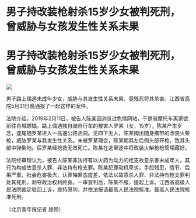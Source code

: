 # 男子持改装枪射杀15岁少女被判死刑，曾威胁与女孩发生性关系未果

# 男子持改装枪射杀15岁少女被判死刑，曾威胁与女孩发生性关系未果

![](https://inews.gtimg.com/om_bt/Ow0NlSCkeVlTMbCC2T1ZswL1EGNlFASErONlPtJA21XQQAA/1000)

男子路上偶遇未成年少女，威胁与其发生性关系未果，竟残忍将其杀害。江西省高院5月31日晚通报了一起这样的案件。

法院介绍，2019年2月11日，被告人陈某因浏览过色情网站，于是骑摩托车离家欲前往县城嫖娼。路上偶遇独自骑自行车的被害人罗某（女，15岁），陈某产生歹念，遂尾随罗某进入一高速公路涵洞。见四下无人，陈某掏出随身携带的改装火柴枪，威胁罗某与其发生性关系。未被罗某理会，陈某朝其左后侧头部开枪，致其头部中弹倒地。后罗某经抢救无效死亡。陈某在逃窜途中将改装火柴枪枪管埋藏好。

法院经审理认为，被告人陈某非法持有以火药为动力的枪支故意杀害未成年人，其行为构成故意杀人罪、非法持有枪支罪。陈某犯罪动机卑劣，手段残忍，情节、后果严重，社会危害极大，认罪悔罪态度差，依法以故意杀人罪、非法持有枪支罪判处其死刑，剥夺政治权利终身。一审宣判后，陈某不服，提起上诉。江西省高级人民法院裁定驳回上诉，维持原判，并依法报请最高人民法院核准。最高人民法院核准死刑。

（北京青年报记者 屈畅）


